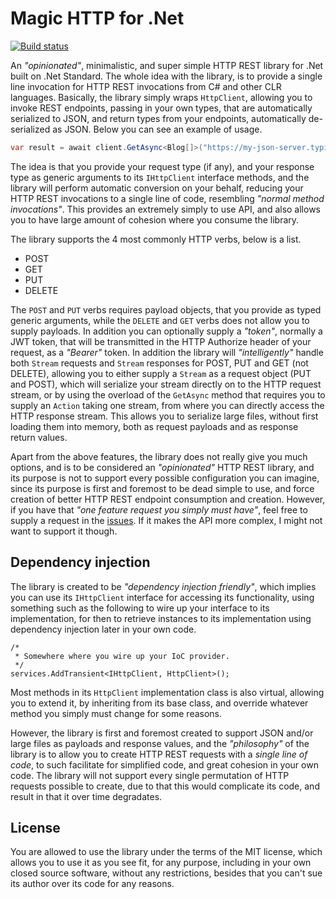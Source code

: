 
# Magic HTTP for .Net

[![Build status](https://travis-ci.org/polterguy/magic.http.svg?master)](https://travis-ci.org/polterguy/magic.http)

An _"opinionated"_, minimalistic, and super simple HTTP REST library for .Net built on .Net Standard. The whole idea
with the library, is to provide a single line invocation for HTTP REST invocations from C# and other CLR languages.
Basically, the library simply wraps `HttpClient`, allowing you to invoke REST endpoints, passing in your own types,
that are automatically serialized to JSON, and return types from your endpoints, automatically de-serialized as JSON.
Below you can see an example of usage.

```csharp
var result = await client.GetAsync<Blog[]>("https://my-json-server.typicode.com/typicode/demo/posts");
```

The idea is that you provide your request type (if any), and your response type as generic arguments to its
`IHttpClient` interface methods, and the library will perform automatic conversion on your behalf, reducing your
HTTP REST invocations to a single line of code, resembling _"normal method invocations"_. This provides an
extremely simply to use API, and also allows you to have large amount of cohesion where you consume the library.

The library supports the 4 most commonly HTTP verbs, below is a list.

* POST
* GET
* PUT
* DELETE

The `POST` and `PUT` verbs requires payload objects, that you provide as typed generic arguments, while the `DELETE` and `GET`
verbs does not allow you to supply payloads. In addition you can optionally supply a _"token"_, normally a JWT token, that
will be transmitted in the HTTP Authorize header of your request, as a _"Bearer"_ token. In addition the library will
_"intelligently"_ handle both `Stream` requests and `Stream` responses for POST, PUT and GET (not DELETE), allowing you to
either supply a `Stream` as a request object (PUT and POST), which will serialize your stream directly on to the HTTP request
stream, or by using the overload of the `GetAsync` method that requires you to supply an `Action` taking one stream, from
where you can directly access the HTTP response stream. This allows you to serialize large files, without first loading them
into memory, both as request payloads and as response return values.

Apart from the above features, the library does not really give you much options, and is to be considered an _"opinionated"_
HTTP REST library, and its purpose is not to support every possible configuration you can imagine, since its purpose
is first and foremost to be dead simple to use, and force creation of better HTTP REST endpoint consumption and creation.
However, if you have that _"one feature request you simply must have"_, feel free to supply a request in the
[issues](https://github.com/polterguy/magic.http/issues). If it makes the API more complex, I might not want to support
it though.

## Dependency injection

The library is created to be _"dependency injection friendly"_, which implies you can use its `IHttpClient` interface
for accessing its functionality, using something such as the following to wire up your interface to its implementation,
for then to retrieve instances to its implementation using dependency injection later in your own code.

```code
/*
 * Somewhere where you wire up your IoC provider.
 */
services.AddTransient<IHttpClient, HttpClient>();
```

Most methods in its `HttpClient` implementation class is also virtual, allowing you to extend it, by inheriting from
its base class, and override whatever method you simply must change for some reasons.

However, the library is first and foremost created to support JSON and/or large files as payloads and response values,
and the _"philosophy"_ of the library is to allow you to create HTTP REST requests with a _single line of code_, to
such facilitate for simplified code, and great cohesion in your own code. The library will not support every single
permutation of HTTP requests possible to create, due to that this would complicate its code, and result in that it over
time degradates.

## License

You are allowed to use the library under the terms of the MIT license, which allows you to use it as you see fit, for
any purpose, including in your own closed source software, without any restrictions, besides that you can't sue its
author over its code for any reasons.
